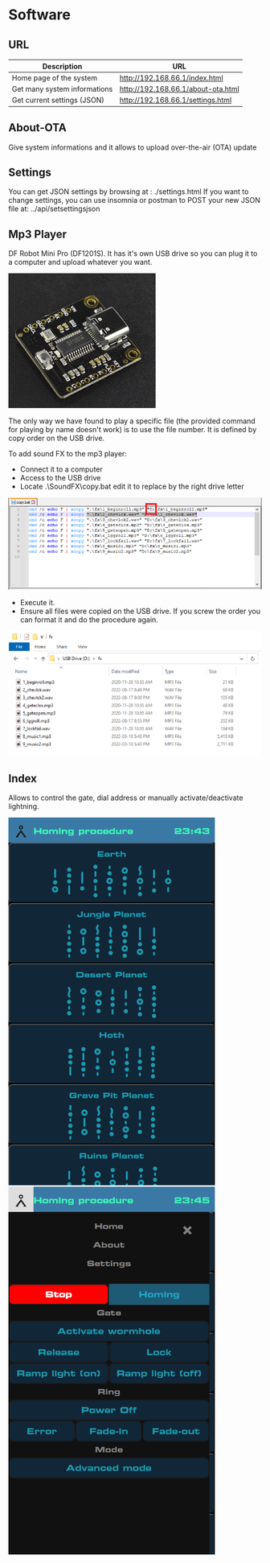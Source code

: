 # Software

## URL

| Description | URL |
|---|---|
| Home page of the system | http://192.168.66.1/index.html
| Get many system informations | http://192.168.66.1/about-ota.html
| Get current settings (JSON) | http://192.168.66.1/settings.html

## About-OTA

Give system informations and it allows to upload over-the-air (OTA) update

## Settings

You can get JSON settings by browsing at : ./settings.html
If you want to change settings, you can use insomnia or postman to POST your new JSON file at: ../api/setsettingsjson

## Mp3 Player

DF Robot Mini Pro (DF1201S). It has it's own USB drive so you can plug it to a computer and upload whatever you want.

![](./Assets/DF1201S.png)

The only way we have found to play a specific file (the provided command for playing by name doesn't work) is
to use the file number. It is defined by copy order on the USB drive.

To add sound FX to the mp3 player:
- Connect it to a computer
- Access to the USB drive
- Locate .\SoundFX\copy.bat edit it to replace by the right drive letter

![](./Assets/edit-copy-mp3.png)

- Execute it.
- Ensure all files were copied on the USB drive. If you screw the order you can format it and do the procedure again.

![](./Assets/file-explorer-mp3.png)

## Index

Allows to control the gate, dial address or manually activate/deactivate lightning.

![](./Assets/Software-Index.png)
![](./Assets/Software-Index-2.png)